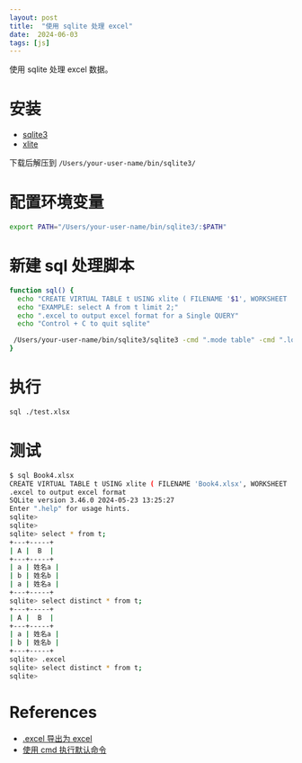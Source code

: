 ```yaml
---
layout: post
title:  "使用 sqlite 处理 excel"
date:  2024-06-03
tags: [js]
---
```


  使用 sqlite 处理 excel 数据。

# 安装

* [sqlite3](https://www.sqlite.org/download.html)
* [xlite](https://github.com/x2bool/xlite)

 下载后解压到 `/Users/your-user-name/bin/sqlite3/`

# 配置环境变量


```sh
export PATH="/Users/your-user-name/bin/sqlite3/:$PATH"
```

# 新建 sql 处理脚本

```sh
function sql() {
  echo "CREATE VIRTUAL TABLE t USING xlite ( FILENAME '$1', WORKSHEET 'Sheet1' );"
  echo "EXAMPLE: select A from t limit 2;"
  echo ".excel to output excel format for a Single QUERY"
  echo "Control + C to quit sqlite"

 /Users/your-user-name/bin/sqlite3/sqlite3 -cmd ".mode table" -cmd ".load /Users/your-user-name/bin/sqlite3/libxlite" -cmd "CREATE VIRTUAL TABLE t USING xlite ( FILENAME '$1', WORKSHEET 'Sheet1' );"
}
```

# 执行

```sh
sql ./test.xlsx
```

# 测试

```sh
$ sql Book4.xlsx
CREATE VIRTUAL TABLE t USING xlite ( FILENAME 'Book4.xlsx', WORKSHEET 'Sheet1' );
.excel to output excel format
SQLite version 3.46.0 2024-05-23 13:25:27
Enter ".help" for usage hints.
sqlite>
sqlite>
sqlite> select * from t;
+---+-----+
| A |  B  |
+---+-----+
| a | 姓名a |
| b | 姓名b |
| a | 姓名a |
+---+-----+
sqlite> select distinct * from t;
+---+-----+
| A |  B  |
+---+-----+
| a | 姓名a |
| b | 姓名b |
+---+-----+
sqlite> .excel
sqlite> select distinct * from t;
sqlite>
```

# References

* [.excel 导出为 excel](https://sqlite.org/forum/info/89003be02636d9d8fb763c0e662334deb3fc4a4c4f04146a66ebf7704cad02e8)
* [使用 cmd 执行默认命令](https://unix.stackexchange.com/questions/397806/how-to-pass-multiple-commands-to-sqlite3-in-a-one-liner-shell-command)


